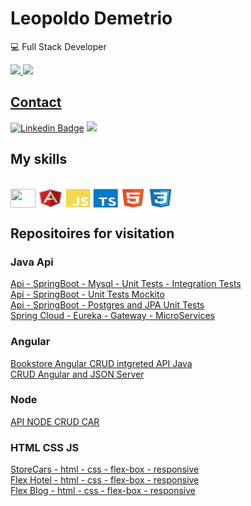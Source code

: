 

# Leopoldo Demetrio
💻 Full Stack Developer
<div >
  <a href="https://github.com/leo-demetrio">
  <img height="180em" src="https://github-readme-stats.vercel.app/api?username=leo-demetrio&show_icons=true&theme=dark&include_all_commits=true&hide=issues&count_private=true"/>
  <img height="180em" src="https://github-readme-stats.vercel.app/api/top-langs/?username=leo-demetrio&layout=compact&langs_count=7&theme=dark"/>
</div>
  
## Contact
  
[![Linkedin Badge](https://img.shields.io/badge/LinkedIn-0077B5?style=for-the-badge&logo=linkedin&logoColor=white)](https://www.linkedin.com/in/leopoldo-dev/)
<a href = "mailto:leocdemetrio@gmail.com"><img src="https://img.shields.io/badge/Gmail-D14836?style=for-the-badge&logo=gmail&logoColor=white" target="_blank"></a>

## My skills
  <div style="display: inline_block"><br>
    <img align="center" height="30" width="40" src="https://cdn.jsdelivr.net/gh/devicons/devicon/icons/java/java-original-wordmark.svg">
    <img align="center" height="30" width="40" src="https://raw.githubusercontent.com/devicons/devicon/master/icons/angularjs/angularjs-original.svg">
    <img align="center" height="30" width="40" src="https://raw.githubusercontent.com/devicons/devicon/master/icons/javascript/javascript-plain.svg">
    <img align="center" height="30" width="40" src="https://raw.githubusercontent.com/devicons/devicon/master/icons/typescript/typescript-plain.svg">
    <img align="center" height="30" width="40" src="https://raw.githubusercontent.com/devicons/devicon/master/icons/html5/html5-original.svg">
    <img align="center" height="30" width="40" src="https://raw.githubusercontent.com/devicons/devicon/master/icons/css3/css3-original.svg">
 <div>
   
 ## Repositoires for visitation
   ### Java Api <br>
   <a href="https://github.com/leo-demetrio/api-springboot-mysql">Api - SpringBoot - Mysql - Unit Tests - Integration Tests </a><br>
   <a href="https://github.com/leo-demetrio/api-springboot-mockito">Api - SpringBoot - Unit Tests Mockito </a><br>
   <a href="https://github.com/leo-demetrio/api-springboot-postgres">Api - SpringBoot - Postgres and JPA Unit Tests </a><br>
   <a href="https://github.com/leo-demetrio/microservice_payment"> Spring Cloud - Eureka - Gateway - MicroServices</a>
   
   ### Angular <br>
   <a href="https://github.com/leo-demetrio/bookstore-front">Bookstore Angular CRUD intgreted API Java</a><br>
   <a href="https://github.com/leo-demetrio/crud-angular-jsonserver">CRUD Angular and JSON Server</a>
   
   
   
   ### Node <br>
   [API NODE CRUD CAR](https://github.com/leo-demetrio/api-car)
   
   ### HTML CSS JS <br>
   
  <a href="https://github.com/leo-demetrio/store-cars">StoreCars - html - css - flex-box - responsive</a>   
  <a href="https://github.com/leo-demetrio/flexbox-hotel">Flex Hotel - html - css - flex-box - responsive</a>   
  <a href="https://github.com/leo-demetrio/flexblog">Flex Blog - html - css - flex-box - responsive</a>

<!-- <img src="https://cdn.jsdelivr.net/gh/devicons/devicon/icons/react/react-original.svg" height="35" width="49" /></img>
<img src="https://cdn.jsdelivr.net/gh/devicons/devicon/icons/java/java-original-wordmark.svg" height="40" width="49">
<img src="https://cdn.jsdelivr.net/gh/devicons/devicon/icons/javascript/javascript-original.svg" height="40" width="49"></img>
<img src="https://cdn.jsdelivr.net/gh/devicons/devicon/icons/angularjs/angularjs-original.svg" height="35" width="49"/>
 

<img src="https://raw.githubusercontent.com/devicons/devicon/master/icons/nodejs/nodejs-original-wordmark.svg" height="50" width="49"></img>
<img src="https://raw.githubusercontent.com/devicons/devicon/master/icons/nodejs/nodejs-plain.svg" height="29" width="49" style="max-width:100%;"></img>
<img src="https://cdn.jsdelivr.net/gh/devicons/devicon/icons/vuejs/vuejs-original-wordmark.svg" height="32" width="49"></img>
<img src="https://cdn.jsdelivr.net/gh/devicons/devicon/icons/phpstorm/phpstorm-original.svg" height="45" width="49"></img>
<img src="https://cdn.jsdelivr.net/gh/devicons/devicon/icons/vuejs/vuejs-original-wordmark.svg" height="32" width="49"></img>
<img src="https://raw.githubusercontent.com/devicons/devicon/master/icons/laravel/laravel-plain.svg" height="35" width="49"></img>
<img src="https://raw.githubusercontent.com/devicons/devicon/master/icons/angularjs/angularjs-original.svg" height="29" width="49"></img>
<link rel="stylesheet" href="https://cdn.jsdelivr.net/gh/devicons/devicon@v2.12.0/devicon.min.css">  -->


